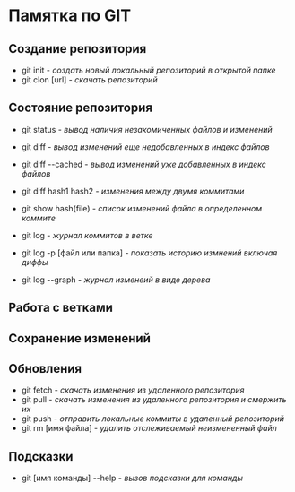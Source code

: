# Памятка по GIT
## Создание репозитория
* git init  - *создать новый локальный репозиторий в открытой папке*
* git clon [url] - *скачать репозиторий*
## Состояние репозитория
* git status - *вывод наличия незакомиченных файлов и изменений*
* git diff - *вывод изменений еще недобавленных в индекс файлов*
* git diff --cached  - *вывод изменений уже добавленных в индекс файлов*
* git diff hash1 hash2 - *изменения между двумя коммитами*

* git show hash(file) - *список изменений файла в определенном коммите*
* git log - *журнал коммитов в ветке*
* git log -p [файл или папка]  - *показать историю измнений включая диффы*
* git log --graph - *журнал изменеий в виде дерева*

## Работа с ветками
## Сохранение изменений
## Обновления
* git fetch - *скачать изменения из удаленного репозитория*
* git pull - *скачать изменения из удаленного репозитория и смержить их*
* git push - *отправить локальные коммиты в удаленный репозиторий*
* git rm [имя файла] - *удалить отслеживаемый неизмененный файл* 
## Подсказки
* git [имя команды] --help - *вызов подсказки для команды*